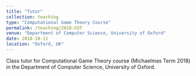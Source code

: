 ```yaml
---
title: "Tutor"
collection: teaching
type: "Computational Game Theory Course"
permalink: /teaching/2018-CGT
venue: "Department of Computer Science, University of Oxford"
date: 2018-10-11
location: "Oxford, UK"
---
```


Class tutor for Computational Game Theory course (Michaelmas Term 2018) in the Department of Computer Science, University of Oxford.
